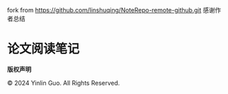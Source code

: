 fork from https://github.com/linshuqing/NoteRepo-remote-github.git 
感谢作者总结

# 论文阅读笔记

**版权声明**

©️ 2024 Yinlin Guo. All Rights Reserved.
